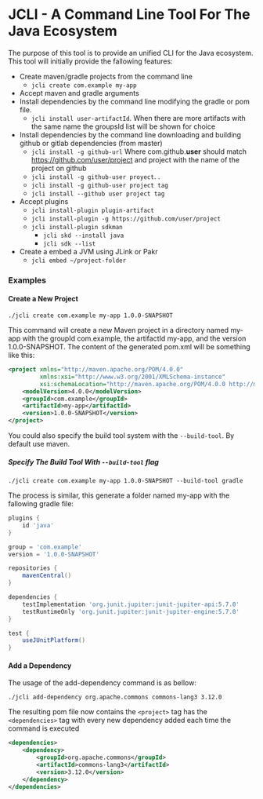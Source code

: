 # JCLI - A Command Line Tool For The Java Ecosystem


The purpose of this tool is to provide an unified CLI for the Java ecosystem. This tool will initially provide the fallowing features:

* Create maven/gradle projects from the command line
  * ```jcli create com.example my-app```
* Accept maven and gradle arguments  
* Install dependencies by the command line modifying the gradle or pom file.
  * ```jcli install user-artifactId```. When there are more artifacts with the same name the groupsId list will be shown for choice
* Install dependencies by the command line downloading and building github or gitlab dependencies (from master)
  * ```jcli install -g github-url``` Where com.github.**user** should match https://github.com/user/project and project with the name of the project on github
  * ```jcli install -g github-user proyect```. .
  * ```jcli install -g github-user project tag```
  * ```jcli install --github user project tag```
* Accept plugins
  * ```jcli install-plugin plugin-artifact```
  * ```jcli install-plugin -g https://github.com/user/project```
  * ```jcli install-plugin sdkman```
    * ```jcli skd --install java```
    * ```jcli sdk --list```
* Create a embed a JVM using JLink or Pakr
  * ```jcli embed ~/project-folder```


### Examples


#### Create a New Project

```shell
./jcli create com.example my-app 1.0.0-SNAPSHOT
```

This command will create a new Maven project in a directory named my-app with the groupId com.example, the artifactId my-app, and the version 1.0.0-SNAPSHOT. The content of the generated pom.xml will be something like this:

```xml
<project xmlns="http://maven.apache.org/POM/4.0.0"
         xmlns:xsi="http://www.w3.org/2001/XMLSchema-instance"
         xsi:schemaLocation="http://maven.apache.org/POM/4.0.0 http://maven.apache.org/xsd/maven-4.0.0.xsd">
    <modelVersion>4.0.0</modelVersion>
    <groupId>com.example</groupId>
    <artifactId>my-app</artifactId>
    <version>1.0.0-SNAPSHOT</version>
</project>
```

You could also specify the build tool system with the ```--build-tool```. By default use maven.

##### Specify The Build Tool With ```--build-tool``` flag
```shell
./jcli create com.example my-app 1.0.0-SNAPSHOT --build-tool gradle
```
The process is similar, this generate a folder named my-app with the fallowing gradle file:

```gradle
plugins {
    id 'java'
}

group = 'com.example'
version = '1.0.0-SNAPSHOT'

repositories {
    mavenCentral()
}

dependencies {
    testImplementation 'org.junit.jupiter:junit-jupiter-api:5.7.0'
    testRuntimeOnly 'org.junit.jupiter:junit-jupiter-engine:5.7.0'
}

test {
    useJUnitPlatform()
}
```


#### Add a Dependency

The usage of the add-dependency command is as bellow:
```shell
./jcli add-dependency org.apache.commons commons-lang3 3.12.0
```

The resulting pom file now contains the ```<project>``` tag has the ```<dependencies>``` tag with every new dependency added each time the command is executed
```xml
<dependencies>
    <dependency>
        <groupId>org.apache.commons</groupId>
        <artifactId>commons-lang3</artifactId>
        <version>3.12.0</version>
    </dependency>
</dependencies>
```


